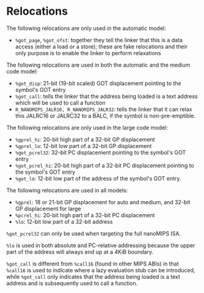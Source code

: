# Relocations

The following relocations are only used in the automatic model:

* `%got_page`, `%got_ofst`: together they tell the linker that this is a data
access (either a load or a store); these are fake relocations and their only
purpose is to enable the linker to perform relaxations
	
The following relocations are used in both the automatic and the medium code
model:

* `%got_disp`: 21-bit (19-bit scaled) GOT displacement pointing to the
symbol's GOT entry
* `%got_call`: tells the linker that the address being loaded is a text
address which will be used to call a function
* `R_NANOMIPS_JALR16, R_NANOMIPS_JALR32`: tells the linker that it can relax
this JALRC16 or JALRC32 to a BALC, if the symbol is non-pre-emptible.

The following relocations are only used in the large code model:

* `%gprel_hi`: 20-bit high part of a 32-bit GP displacement
* `%gprel_lo`: 12-bit low part of a 32-bit GP displacement
* `%got_pcrel32`: 32-bit PC displacement pointing to the symbol's GOT entry
* `%got_pcrel_hi`: 20-bit high part of a 32-bit PC displacement pointing to
the symbol's GOT entry
* `%got_lo`: 12-bit low part of the address of the symbol's GOT entry.

The following relocations are used in all models:

* `%gprel`: 18 or 21-bit GP displacement for auto and medium, and 32-bit GP
displacement for large
* `%pcrel_hi`: 20-bit high part of a 32-bit PC displacement
* `%lo`: 12-bit low part of a 32-bit address

`%got_pcrel32` can only be used when targeting the full nanoMIPS ISA.

`%lo` is used in both absolute and PC-relative addressing because the upper
part of the address will always end up at a 4KiB boundary.

`%got_call` is different from `%call16` (found in other MIPS ABIs) in that
`%call16` is used to indicate where a lazy evaluation stub can be introduced,
while `%got_call` only indicates that the address being loaded is a text
address and is subsequently used to call a function.
